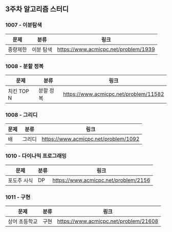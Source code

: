 ## 3주차 알고리즘 스터디  


### 1007 - 이분탐색

| 문제   | 분류    | 링크                                    |
|------|-------|---------------------------------------|
| 중량제한 | 이분 탐색 |https://www.acmicpc.net/problem/1939|

### 1008 - 분할 정복

| 문제       | 분류    | 링크                                    |
|----------|-------|---------------------------------------|
| 치킨 TOP N | 분할 정복 | https://www.acmicpc.net/problem/11582 |

### 1008 - 그리디

| 문제 | 분류  | 링크                                   |
|---|-----|--------------------------------------|
| 배 | 그리디 | https://www.acmicpc.net/problem/1092 |

### 1010 - 다이나믹 프로그래밍

| 문제     | 분류 | 링크                                   |
|--------|----|--------------------------------------|
| 포도주 시식 | DP | https://www.acmicpc.net/problem/2156 |

### 1011 - 구현

| 문제      | 분류 | 링크                                    |
|---------|----|---------------------------------------|
| 상어 초등학교 | 구현 | https://www.acmicpc.net/problem/21608 |